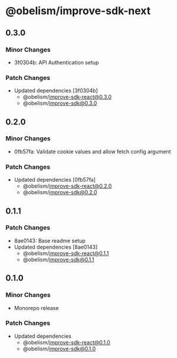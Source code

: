 # @obelism/improve-sdk-next

## 0.3.0

### Minor Changes

- 3f0304b: API Authentication setup

### Patch Changes

- Updated dependencies [3f0304b]
  - @obelism/improve-sdk-react@0.3.0
  - @obelism/improve-sdk@0.3.0

## 0.2.0

### Minor Changes

- 0fb57fa: Validate cookie values and allow fetch config argument

### Patch Changes

- Updated dependencies [0fb57fa]
  - @obelism/improve-sdk-react@0.2.0
  - @obelism/improve-sdk@0.2.0

## 0.1.1

### Patch Changes

- 8ae0143: Base readme setup
- Updated dependencies [8ae0143]
  - @obelism/improve-sdk-react@0.1.1
  - @obelism/improve-sdk@0.1.1

## 0.1.0

### Minor Changes

- Monorepo release

### Patch Changes

- Updated dependencies
  - @obelism/improve-sdk-react@0.1.0
  - @obelism/improve-sdk@0.1.0
